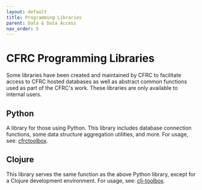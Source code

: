 ```yaml
---
layout: default
title: Programming Libraries
parent: Data & Data Access
nav_order: 5
---
```


# CFRC Programming Libraries

Some libraries have been created and maintained by CFRC to facilitate access to CFRC hosted databases as well as abstract common functions used as part of the CFRC's work. These libraries are only available to internal users.

## Python
A library for those using Python. This library includes database connection functions, some data structure aggregation utilities, and more. For usage, see: [cfrctoolbox](https://github.com/cfrc-uiuc/cfrctoolbox).

## Clojure
This library serves the same function as the above Python library, except for a Clojure development environment. For usage, see: [clj-toolbox](https://github.com/cfrc-uiuc/clj-toolbox).
